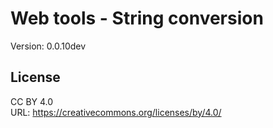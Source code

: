 # Web tools - String conversion
Version: 0.0.10dev

## License
CC BY 4.0  
URL: https://creativecommons.org/licenses/by/4.0/
